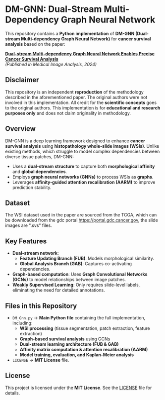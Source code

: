 # DM-GNN: Dual-Stream Multi-Dependency Graph Neural Network

This repository contains a **Python implementation** of **DM-GNN (Dual-stream Multi-dependency Graph Neural Network)** for **cancer survival analysis** based on the paper:

**[Dual-stream Multi-dependency Graph Neural Network Enables Precise Cancer Survival Analysis](https://doi.org/10.1016/j.media.2024.103252)**  
*(Published in Medical Image Analysis, 2024)*  

## Disclaimer
This repository is an independent **reproduction** of the methodology described in the aforementioned paper. The original authors were not involved in this implementation. All credit for the **scientific concepts** goes to the original authors. This implementation is for **educational and research purposes only** and does not claim originality in methodology.

## Overview
DM-GNN is a deep learning framework designed to enhance **cancer survival analysis** using **histopathology whole-slide images (WSIs)**. Unlike existing methods, which struggle to model complex dependencies between diverse tissue patches, DM-GNN:

- Uses a **dual-stream structure** to capture both **morphological affinity** and **global dependencies**.
- Employs **graph neural networks (GNNs)** to process WSIs as **graphs**.
- Leverages **affinity-guided attention recalibration (AARM)** to improve prediction stability.

## Dataset
The WSI dataset used in the paper are sourced from the TCGA, which can be downloaded from the gdc portal https://portal.gdc.cancer.gov, the slide images are ".svs" files.

## Key Features
- **Dual-stream network**: 
  - **Feature Updating Branch (FUB)**: Models morphological similarity.
  - **Global Analysis Branch (GAB)**: Captures co-activating dependencies.
- **Graph-based computation**: Uses **Graph Convolutional Networks (GCNs)** to model relationships between image patches.
- **Weakly Supervised Learning**: Only requires slide-level labels, eliminating the need for detailed annotations.

## Files in this Repository
- `DM_Gnn.py` → **Main Python file** containing the full implementation, including:
  - **WSI processing** (tissue segmentation, patch extraction, feature extraction)
  - **Graph-based survival analysis** using GCNs
  - **Dual-stream learning architecture (FUB & GAB)**
  - **Affinity matrix computation & attention recalibration (AARM)**
  - **Model training, evaluation, and Kaplan-Meier analysis**
- `LICENSE` → **MIT License** file.

## License
This project is licensed under the **MIT License**. See the [LICENSE](LICENSE) file for details.

